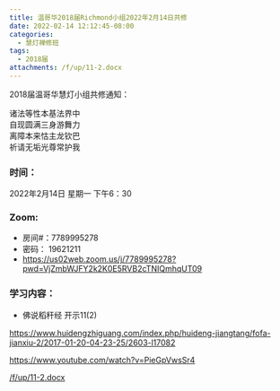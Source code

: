 ```yaml
---
title: 温哥华2018届Richmond小组2022年2月14日共修
date: 2022-02-14 12:12:45-08:00
categories:
  - 慧灯禅修班
tags:
  - 2018届
attachments: /f/up/11-2.docx
---
```

2018届温哥华慧灯小组共修通知：

诸法等性本基法界中\
自现圆满三身游舞力\
离障本来怙主龙钦巴\
祈请无垢光尊常护我  

### 时间：

2022年2月14日 星期一 下午6：30

### Zoom:

* 房间#：7789995278 
* 密码： 19621211
* <https://us02web.zoom.us/j/7789995278?pwd=VjZmbWJFY2k2K0E5RVB2cTNIQmhqUT09>

### 学习内容：

* 佛说稻秆经 开示11(2)

<https://www.huidengzhiguang.com/index.php/huideng-jiangtang/fofa-jianxiu-2/2017-01-20-04-23-25/2603-l17082>

<https://www.youtube.com/watch?v=PieGpVwsSr4>

[/f/up/11-2.docx](http://huidengchanxiu.net/hdv/f/up/11-2.docx)